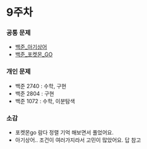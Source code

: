 # 9주차

### 공통 문제
  - [백준_아기상어](https://www.acmicpc.net/problem/16236) 
  - [백준_포켓몬_GO](https://www.acmicpc.net/problem/13717)


### 개인 문제
  - 백준 2740 : 수학, 구현
  - 백준 2804 : 구현
  - 백준 1072 : 수학, 이분탐색

### 소감
  - 포켓몬go 람다 정렬 기억 해보면서 풀었어요.
  - 아기상어.. 조건이 여러가지라서 고민이 많았어요. 답 참고